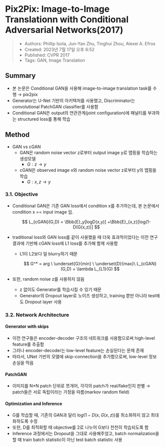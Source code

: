 # Pix2Pix: Image-to-Image Translationn with Conditional Adversarial Networks(2017)

> - Authors: Phillip Isola, Jun-Yan Zhu, Tinghui Zhou, Alexei A. Efros
> - Created: 2023년 7월 17일 오후 6:52
> - Published: CVPR 2017
> - Tags: GAN, Image Translation

## Summary
- 본 논문은 Conditional GAN을 사용해 image-to-image translation task를 수행 → pix2pix
- Generator는 U-Net 기반의 아키텍처를 사용했고, Discriminator는 convolutional PatchGAN classifier를 사용함
- Conditional GAN은 output의 연관관계(joint configuration)에 패널티를 부과하는 structured loss를 통해 학습

## Method
- GAN vs cGAN
  - GAN은 random noise vector z로부터 output image y로 맵핑을 학습하는 생성모델
    - $G: z → y$
  - cGAN은 observed image x와 random noise vector z로부터 y의 맵핑을 학습
    - $G: x,z → y$

### 3.1. Objective
- Conditional GAN은 기존 GAN loss에서 condition x를 추가하는데, 본 논문에서 condition x == input image 임.

    $$ L_{cGAN}(G,D) = \Bbb{E}_y[logD(x,y)] +\Bbb{E}_{x,z}[log(1-D(G(x,z))] $$
- traditional loss와 GAN loss를 같이 사용했을 때 더욱 효과적이었다는 이전 연구결과에 기반해 cGAN loss에 L1 loss를 추가해 함께 사용함
  - L1이 L2보다 덜 blurry하기 때문

    $$ G^* = arg \ \underset{G}{min} \ \underset{D}{max}\ L_{cGAN}(G,D) + \lambda L_{L1}(G) $$
- 또한, random noise z를 사용하지 않음
  - z 없이도 Generator를 학습시킬 수 있기 때문
  - Generator의 Dropout layer로 노이즈 생성하고, training 뿐만 아니라 test에도 Dropout layer 사용
### 3.2. Network Architecture
#### Generator with skips
- 이전 연구들은 encoder-decoder 구조의 네트워크를 사용함으로써 high-level feature를 추출함
- 그러나 encoder-decoder는 low-level feature는 손실된다는 문제 존재
- 따라서, UNet 기반의 모델에 skip-connection을 추가함으로써, low-level 정보 손실을 막음
#### PatchGAN
- 이미지를 N*N patch 단위로 쪼개어, 각각의 patch가 real/fake인지 판별 → patch들은 서로 독립이라는 가정을 따름(markov random field)
#### Optimization and Inference
- G를 학습할 때, 기존의 GAN과 달리 $log(1-D(x,G(x,z))$를 최소화하지 않고 최대화하도록 수정
- 또한, D를 최적화할 때 objective를 2로 나누어 G보다 천천히 학습되도록 함
- Inference 과정에서는 Dropout을 그대로 사용해주었고, batch normalization을 할 때 train batch statistic이 아닌 test batch statistic 사용